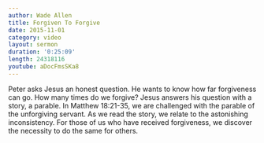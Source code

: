 ```yaml
---
author: Wade Allen
title: Forgiven To Forgive
date: 2015-11-01
category: video
layout: sermon
duration: '0:25:09' 
length: 24318116
youtube: aDocFmsSKa8
---
```


Peter asks Jesus an honest question. He wants to know how far forgiveness can go. How many times do we forgive? Jesus answers his question with a story, a parable. In Matthew 18:21-35, we are challenged with the parable of the unforgiving servant. As we read the story, we relate to the astonishing inconsistency. For those of us who have received forgiveness, we discover the necessity to do the same for others.
